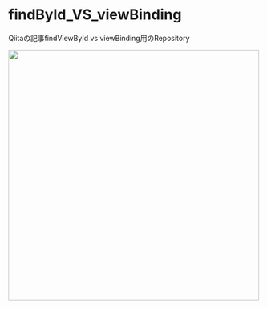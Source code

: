 # findById_VS_viewBinding
Qiitaの記事findViewById vs viewBinding用のRepository

<img src="https://user-images.githubusercontent.com/62228968/161419557-0da848c7-2f06-4e9a-b975-1761d3b581bb.jpg" width="500">

